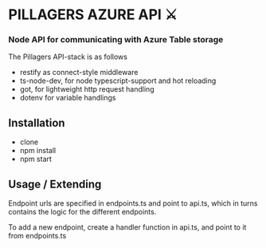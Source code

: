 # PILLAGERS AZURE API ⚔️
### Node API for communicating with Azure Table storage

The Pillagers API-stack is as follows
  * restify as connect-style middleware
  * ts-node-dev, for node typescript-support and hot reloading
  * got, for lightweight http request handling 
  * dotenv for variable handlings

## Installation
  * clone
  * npm install
  * npm start

## Usage / Extending

Endpoint urls are specified in endpoints.ts and point to api.ts, which in turns contains the logic for the different endpoints.

To add a new endpoint, create a handler function in api.ts, and point to it from endpoints.ts